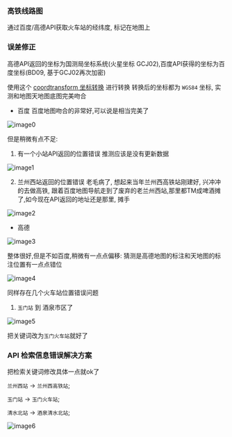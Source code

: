 ### 高铁线路图
通过百度/高德API获取火车站的经纬度, 标记在地图上



### 误差修正
高德API返回的坐标为国测局坐标系统(火星坐标 GCJ02),百度API获得的坐标为百度坐标(BD09, 基于GCJ02再次加密)

使用这个
[coordtransform 坐标转换](https://github.com/wandergis/coordtransform) 进行转换
转换后的坐标都为 `WGS84` 坐标, 实测和地图天地图底图完美吻合
- 百度
百度地图吻合的非常好,可以说是相当完美了

![image0](https://wx4.sinaimg.cn/large/6d4d992ely1fm9dwtbo80j20jw0fxac6.jpg)

 但是稍微有点不足:
1. 有一个小站API返回的位置错误
推测应该是没有更新数据

![image1](https://wx4.sinaimg.cn/large/6d4d992ely1fm9dvgr4kgj20qt0haq9q.jpg)

2. 兰州西站返回的位置错误
老毛病了, 想起来当年兰州西高铁站刚建好, 兴冲冲的去做高铁, 跟着百度地图导航走到了废弃的老兰州西站,那里都TM成啤酒摊了,如今现在API返回的地址还是那里, 摊手

![image2](https://wx4.sinaimg.cn/large/6d4d992ely1fm9dt5z9qwj213r0jnqos.jpg)

- 高德

![image3](https://wx4.sinaimg.cn/large/6d4d992ely1fm9fdtgy9zj20t00k5496.jpg)

整体很好,但是不如百度,稍微有一点点偏移:
猜测是高德地图的标注和天地图的标注位置有一点点错位

![image4](https://wx4.sinaimg.cn/large/6d4d992ely1fm9fp1r6uhj20jy0fidhk.jpg)

同样存在几个火车站位置错误问题
1. `玉门站` 到 酒泉市区了

![image5](https://wx4.sinaimg.cn/large/6d4d992ely1fm9fftb9ihj20n50e0dip.jpg)

把关键词改为`玉门火车站`就好了

### API 检索信息错误解决方案

把检索关键词修改具体一点就ok了

`兰州西站` -> `兰州西高铁站`;

`玉门站` -> `玉门火车站`;

`清水北站` -> `酒泉清水北站`;

![image6](https://wx1.sinaimg.cn/large/6d4d992ely1fm9h00sma8j21h40tzkc1.jpg)
